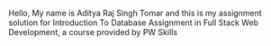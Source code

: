 Hello, My name is Aditya Raj Singh Tomar and this is my assignment solution for Introduction To Database Assignment
in Full Stack Web Development, a course provided by PW Skills
